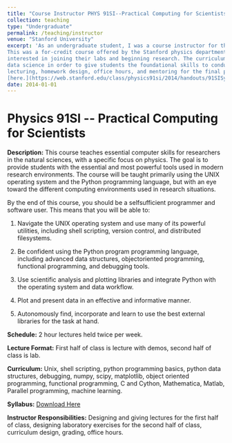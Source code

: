 ```yaml
---
title: "Course Instructor PHYS 91SI--Practical Computing for Scientists"
collection: teaching
type: "Undergraduate"
permalink: /teaching/instructor
venue: "Stanford University"
excerpt: 'As an undergraduate student, I was a course instructor for the student designed and taught course Physics 91SI.
This was a for-credit course offered by the Stanford physics department and highly recommended by professors to undergraduates
interested in joining their labs and beginning research. The curriculum of the course was a combination of programming and 
data science in order to give students the foundational skills to conduct research. My duties included syllabus design, 
lecturing, homework design, office hours, and mentoring for the final projects. The syllabus is archived 
[here.](https://web.stanford.edu/class/physics91si/2014/handouts/91SISyllabus2014.pdf)'
date: 2014-01-01
---
```


Physics 91SI -- Practical Computing for Scientists
======
**Description:** This course teaches essential computer skills for researchers in the natural sciences, with a specific focus
on physics. The goal is to provide students with the essential and most powerful tools used in modern
research environments. The course will be taught primarily using the UNIX operating system and the
Python programming language, but with an eye toward the different computing environments used in
research situations.

By the end of this course, you should be a self­sufficient programmer and software user. This
means that you will be able to:

1. Navigate the UNIX operating system and use many of its powerful utilities, including shell
scripting, version control, and distributed filesystems.

2. Be confident using the Python program programming language, including advanced data
structures, object­oriented programming, functional programming, and debugging tools.

3. Use scientific analysis and plotting libraries and integrate Python with the operating system and
data workflow.

4. Plot and present data in an effective and informative manner.

5. Autonomously find, incorporate and learn to use the best external libraries for the task at hand.


**Schedule:** 2 hour lectures held twice per week.

**Lecture Format:** First half of class is lecture with demos, second half of class is lab.

**Curriculum:** Unix, shell scripting, python programming basics, python data structures, debugging, numpy, scipy, matplotlib, 
object oriented programming, functional programming, C and Cython, Mathematica, Matlab, Parallel programming, machine learning.

**Syllabus:** [Download Here](https://web.stanford.edu/class/physics91si/2014/handouts/91SISyllabus2014.pdf)

**Instructor Responsibilities:** Designing and giving lectures for the first half of class, designing laboratory exercises 
for the second half of class, curriculum design, grading, office hours.
